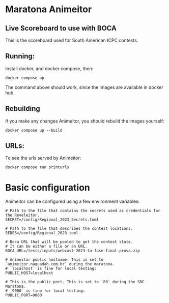 # Maratona Animeitor

## Live Scoreboard to use with BOCA

This is the scoreboard used for South American ICPC contests.

## Running:

Install docker, and docker compose, then:

```
docker compose up
```

The command above should work, since the images are available in docker hub.

## Rebuilding

If you make any changes Animeitor, you should rebuild the images yourself:

```
docker compose up --build
```

## URLs:

To see the urls served by Animeitor:

```
docker compose run printurls
```

# Basic configuration

Animeitor can be configured using a few environment variables:

```
# Path to the file that contains the secrets used as credentials for the Reveleitor.
SECRET=/config/Regional_2023_Secrets.toml

# Path to the file that describes the contest locations.
SEDES=/config/Regional_2023.toml

# Boca URL that will be pooled to get the contest state.
# It can be either a file or an URL.
BOCA_URL=/tests/inputs/webcast-2023-1a-fase-final-prova.zip

# Animeitor public hostname. This is set to `animeitor.naquadah.com.br` during the maratona.
# `localhost` is fine for local testing:
PUBLIC_HOST=localhost

# This is the public port. This is set to `80` during the SBC Maratona.
# `9000` is fine for local testing:
PUBLIC_PORT=9000
```
